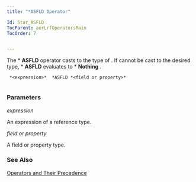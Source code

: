```yaml
---
title: "*ASFLD Operator"

Id: Star_ASFLD
TocParent: aerLrfOperatorsMain
TocOrder: 7


---
```


The * **ASFLD** operator casts <expression> to the type of <field or property>. If <expression> cannot be cast to the desired type, * **ASFLD** evaluates to * **Nothing** . 

```
 *<expression>*  *ASFLD *<field or property>*  
        
```

### Parameters

*expression* 

An expression of a reference type.


*field or property* 

A field or property type.


### See Also
[Operators and Their Precedence](Expression_Operators_and_their_Precedence.html) 
<a href="Expression_Operators_and_their_Precedence.htm" />

